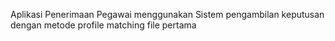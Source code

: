 Aplikasi Penerimaan Pegawai menggunakan Sistem pengambilan keputusan dengan metode profile matching
file pertama

